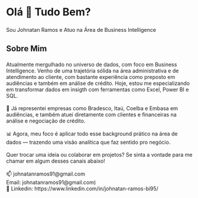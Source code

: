 <h1 align="left">Olá 👋 Tudo Bem?</h1>

###

<p align="left">Sou Johnatan Ramos e Atuo na Área de Business Intelligence</p>

###

<h2 align="left">Sobre Mim</h2>

###

<p align="left">Atualmente mergulhado no universo de dados, com foco em Business Intelligence. Venho de uma trajetória sólida na área administrativa e de atendimento ao cliente, com bastante experiência como preposto em audiências e também em análise de crédito. Hoje, estou me especializando em transformar dados em insigth com ferramentas como Excel, Power BI e SQL.<br><br>💼 Já representei empresas como Bradesco, Itaú, Coelba e Embasa em audiências, e também atuei diretamente com clientes e financeiras na análise e negociação de crédito.<br><br>📊 Agora, meu foco é aplicar todo esse background prático na área de dados — trazendo uma visão analítica que faz sentido pro negócio.<br><br>Quer trocar uma ideia ou colaborar em projetos? Se sinta a vontade para me chamar em algum desses canais abaixo!<br><br>📫 johnatanramos91@gmail.com<br>Email: johnatanramos91@gmail.com)<br>🔗 Linkedin: https://www.linkedin.com/in/johnatan-ramos-bi95/</p>

###

<h2 align="left"></h2>

###

<div align="left">
</div>

###
